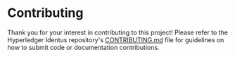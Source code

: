 # Contributing

Thank you for your interest in contributing to this project! Please refer to the Hyperledger Identus repository's [CONTRIBUTING.md](https://github.com/hyperledger/identus/blob/main/CONTRIBUTING.md) file for guidelines on how to submit code or documentation contributions.